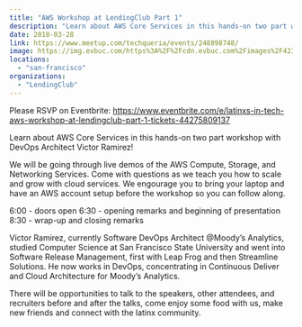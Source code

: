 ```yaml
---
title: "AWS Workshop at LendingClub Part 1"
description: "Learn about AWS Core Services in this hands-on two part workshop with DevOps Architect Victor Ramirez!"
date: 2018-03-28
link: https://www.meetup.com/techqueria/events/248898748/
image: https://img.evbuc.com/https%3A%2F%2Fcdn.evbuc.com%2Fimages%2F42338095%2F15369463375%2F1%2Foriginal.jpg?w=800&auto=compress&rect=0%2C0%2C2060%2C1030&s=791a4d6a9a4616338adb20237052b24a
locations:
  - "san-francisco"
organizations:
  - "LendingClub"
---
```


Please RSVP on Eventbrite: https://www.eventbrite.com/e/latinxs-in-tech-aws-workshop-at-lendingclub-part-1-tickets-44275809137

Learn about AWS Core Services in this hands-on two part workshop with DevOps Architect Victor Ramirez!

We will be going through live demos of the AWS Compute, Storage, and Networking Services. Come with questions as we teach you how to scale and grow with cloud services. We engourage you to bring your laptop and have an AWS account setup before the workshop so you can follow along.

6:00 - doors open
6:30 - opening remarks and beginning of presentation
8:30 - wrap-up and closing remarks

Victor Ramirez, currently Software DevOps Architect @Moody’s Analytics, studied Computer Science at San Francisco State University and went into Software Release Management, first with Leap Frog and then Streamline Solutions. He now works in DevOps, concentrating in Continuous Deliver and Cloud Architecture for Moody’s Analytics.

There will be opportunities to talk to the speakers, other attendees, and recruiters before and after the talks, come enjoy some food with us, make new friends and connect with the latinx community.
